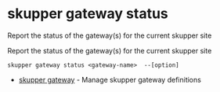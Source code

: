 # skupper gateway status

Report the status of the gateway(s) for the current skupper site

Report the status of the gateway(s) for the current skupper site

    skupper gateway status <gateway-name>  --[option]

* [skupper gateway](skupper_gateway.adoc)	 - Manage skupper gateway definitions
